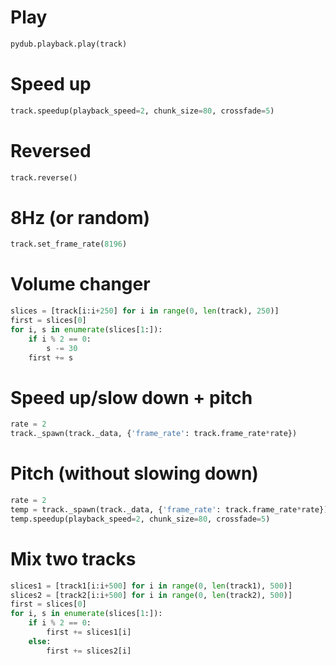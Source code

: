 # Play

```py
pydub.playback.play(track)
```

# Speed up

```py
track.speedup(playback_speed=2, chunk_size=80, crossfade=5)
```

# Reversed

```py
track.reverse()
```

# 8Hz (or random)

```py
track.set_frame_rate(8196)
```

# Volume changer

```py
slices = [track[i:i+250] for i in range(0, len(track), 250)]
first = slices[0]
for i, s in enumerate(slices[1:]):
    if i % 2 == 0:
        s -= 30
    first += s
```

# Speed up/slow down + pitch

```py
rate = 2
track._spawn(track._data, {'frame_rate': track.frame_rate*rate})
```

# Pitch (without slowing down)

```py
rate = 2
temp = track._spawn(track._data, {'frame_rate': track.frame_rate*rate})
temp.speedup(playback_speed=2, chunk_size=80, crossfade=5)
```

# Mix two tracks

```py
slices1 = [track1[i:i+500] for i in range(0, len(track1), 500)]
slices2 = [track2[i:i+500] for i in range(0, len(track2), 500)]
first = slices[0]
for i, s in enumerate(slices[1:]):
    if i % 2 == 0:
        first += slices1[i]
    else:
        first += slices2[i]
```
